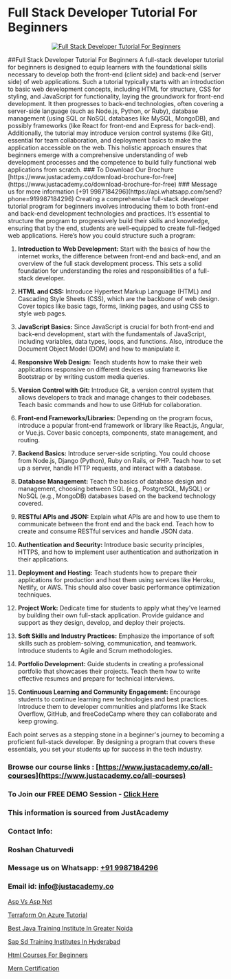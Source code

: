 # Full Stack Developer Tutorial For Beginners

<p align="center">
  <a href="https://justacademy.co/program-detail/full-stack-web-development">
    <img src="https://justacademy.co/storage2/program_images/1704700371.webp" alt="Full Stack Developer Tutorial For Beginners">
  </a>
</p>
##Full Stack Developer Tutorial For Beginners
A full-stack developer tutorial for beginners is designed to equip learners with the foundational skills necessary to develop both the front-end (client side) and back-end (server side) of web applications. Such a tutorial typically starts with an introduction to basic web development concepts, including HTML for structure, CSS for styling, and JavaScript for functionality, laying the groundwork for front-end development. It then progresses to back-end technologies, often covering a server-side language (such as Node.js, Python, or Ruby), database management (using SQL or NoSQL databases like MySQL, MongoDB), and possibly frameworks (like React for front-end and Express for back-end). Additionally, the tutorial may introduce version control systems (like Git), essential for team collaboration, and deployment basics to make the application accessible on the web. This holistic approach ensures that beginners emerge with a comprehensive understanding of web development processes and the competence to build fully functional web applications from scratch.
### To Download Our Brochure [https://www.justacademy.co/download-brochure-for-free](https://www.justacademy.co/download-brochure-for-free)
### Message us for more information [+91 9987184296](https://api.whatsapp.com/send?phone=919987184296)
Creating a comprehensive full-stack developer tutorial program for beginners involves introducing them to both front-end and back-end development technologies and practices. It’s essential to structure the program to progressively build their skills and knowledge, ensuring that by the end, students are well-equipped to create full-fledged web applications. Here’s how you could structure such a program:

1) **Introduction to Web Development:** Start with the basics of how the internet works, the difference between front-end and back-end, and an overview of the full stack development process. This sets a solid foundation for understanding the roles and responsibilities of a full-stack developer.

2) **HTML and CSS:** Introduce Hypertext Markup Language (HTML) and Cascading Style Sheets (CSS), which are the backbone of web design. Cover topics like basic tags, forms, linking pages, and using CSS to style web pages.

3) **JavaScript Basics:** Since JavaScript is crucial for both front-end and back-end development, start with the fundamentals of JavaScript, including variables, data types, loops, and functions. Also, introduce the Document Object Model (DOM) and how to manipulate it.

4) **Responsive Web Design:** Teach students how to make their web applications responsive on different devices using frameworks like Bootstrap or by writing custom media queries.

5) **Version Control with Git:** Introduce Git, a version control system that allows developers to track and manage changes to their codebases. Teach basic commands and how to use GitHub for collaboration.

6) **Front-end Frameworks/Libraries:** Depending on the program focus, introduce a popular front-end framework or library like React.js, Angular, or Vue.js. Cover basic concepts, components, state management, and routing.

7) **Backend Basics:** Introduce server-side scripting. You could choose from Node.js, Django (Python), Ruby on Rails, or PHP. Teach how to set up a server, handle HTTP requests, and interact with a database.

8) **Database Management:** Teach the basics of database design and management, choosing between SQL (e.g., PostgreSQL, MySQL) or NoSQL (e.g., MongoDB) databases based on the backend technology covered.

9) **RESTful APIs and JSON:** Explain what APIs are and how to use them to communicate between the front end and the back end. Teach how to create and consume RESTful services and handle JSON data.

10) **Authentication and Security:** Introduce basic security principles, HTTPS, and how to implement user authentication and authorization in their applications.

11) **Deployment and Hosting:** Teach students how to prepare their applications for production and host them using services like Heroku, Netlify, or AWS. This should also cover basic performance optimization techniques.

12) **Project Work:** Dedicate time for students to apply what they've learned by building their own full-stack application. Provide guidance and support as they design, develop, and deploy their projects.

13) **Soft Skills and Industry Practices:** Emphasize the importance of soft skills such as problem-solving, communication, and teamwork. Introduce students to Agile and Scrum methodologies.

14) **Portfolio Development:** Guide students in creating a professional portfolio that showcases their projects. Teach them how to write effective resumes and prepare for technical interviews.

15) **Continuous Learning and Community Engagement:** Encourage students to continue learning new technologies and best practices. Introduce them to developer communities and platforms like Stack Overflow, GitHub, and freeCodeCamp where they can collaborate and keep growing.

Each point serves as a stepping stone in a beginner's journey to becoming a proficient full-stack developer. By designing a program that covers these essentials, you set your students up for success in the tech industry.

### Browse our course links : [https://www.justacademy.co/all-courses](https://www.justacademy.co/all-courses) 
### To Join our FREE DEMO Session - [Click Here](https://www.justacademy.co/register-for-course-demo)


### This information is sourced from JustAcademy
### Contact Info:
### Roshan Chaturvedi
### Message us on Whatsapp: [+91 9987184296](https://api.whatsapp.com/send?phone=919987184296)
### Email id: [info@justacademy.co](mailto:info@justacademy.co)
                
[Asp Vs Asp Net](https://www.linkedin.com/pulse/asp-vs-net-justacademy-chicago-sahpf?trackingId=BjdpL47iojmdfcg3EmUjTw%3D%3D&lipi=urn%3Ali%3Apage%3Ad_flagship3_company_admin%3BXfdKLa%2BZRG%2B541nAJnPQxg%3D%3D)

[Terraform On Azure Tutorial](https://www.linkedin.com/pulse/terraform-azure-tutorial-justacademy-kolkata-fbrgc?trackingId=Qwy%2B7Dchw5TUDGPgcoZhrQ%3D%3D&lipi=urn%3Ali%3Apage%3Ad_flagship3_company_admin%3ByyeRPWoaTYWz7zA9HEB%2FBA%3D%3D)

[Best Java Training Institute In Greater Noida](https://medium.com/@ranepooja/best-java-training-institute-in-greater-noida-8e79d9b10b88)

[Sap Sd Training Institutes In Hyderabad](https://medium.com/@prempja40/sap-sd-training-institutes-in-hyderabad-f6d5eeeac587)

[Html Courses For Beginners](https://justacademyin.github.io/justacademy/html-courses-for-beginners)

[Mern Certification](https://justacademyin.github.io/justacademy/mern-certification)

